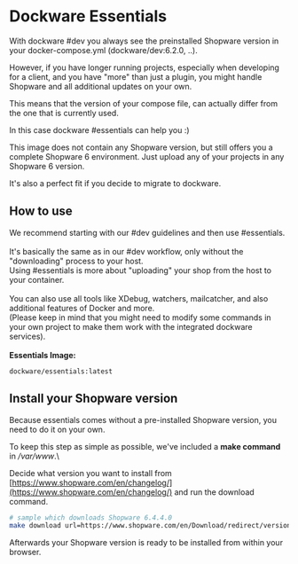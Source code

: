 # Dockware Essentials

With dockware #dev you always see the preinstalled Shopware version in your docker-compose.yml (dockware/dev:6.2.0, ..).

However, if you have longer running projects, especially when developing for a client, and you have "more" than just a plugin, you might handle Shopware and all additional updates on your own.

This means that the version of your compose file, can actually differ from the one that is currently used.

In this case dockware #essentials can help you :)

This image does not contain any Shopware version, but still offers you a complete Shopware 6 environment. Just upload any of your projects in any Shopware 6 version.

It's also a perfect fit if you decide to migrate to dockware.

## **How to use**

We recommend starting with our #dev guidelines and then use #essentials.\
\
It's basically the same as in our #dev workflow, only without the "downloading" process to your host.\
Using #essentials is more about "uploading" your shop from the host to your container.\
\
You can also use all tools like XDebug, watchers, mailcatcher, and also additional features of Docker and more.\
(Please keep in mind that you might need to modify some commands in your own project to make them work with the integrated dockware services).\
\
**Essentials Image:**

```
dockware/essentials:latest
```



## Install your Shopware version

Because essentials comes without a pre-installed Shopware version, you need to do it on your own.

To keep this step as simple as possible, we've included a **make command** in _/var/www_.\


Decide what version you want to install from [https://www.shopware.com/en/changelog/](https://www.shopware.com/en/changelog/) and run the download command.

```bash
# sample which downloads Shopware 6.4.4.0
make download url=https://www.shopware.com/en/Download/redirect/version/sw6/file/install_v6.4.4.0_9b43f4ab771c1802bb5fc30df13850c360d0894a.zip
```

Afterwards your Shopware version is ready to be installed from within your browser.
